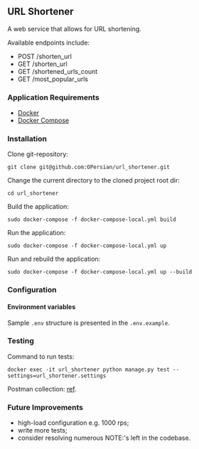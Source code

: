 ## URL Shortener

A web service that allows for URL shortening.

Available endpoints include:

- POST /shorten_url
- GET /shorten_url 
- GET /shortened_urls_count
- GET /most_popular_urls

### Application Requirements

* [Docker](https://docs.docker.com/get-docker/)
* [Docker Compose](https://docs.docker.com/compose/install/)

### Installation

Clone git-repository:
```
git clone git@github.com:OPersian/url_shortener.git
```

Change the current directory to the cloned project root dir:
```
cd url_shortener
```

Build the application:
```
sudo docker-compose -f docker-compose-local.yml build
```

Run the application:
```
sudo docker-compose -f docker-compose-local.yml up
```

Run and rebuild the application:
```
sudo docker-compose -f docker-compose-local.yml up --build
```

### Configuration

#### Environment variables

Sample `.env` structure is presented in the `.env.example`.


### Testing

Command to run tests:
```
docker exec -it url_shortener python manage.py test --settings=url_shortener.settings
```

Postman collection: [ref](https://crimson-astronaut-7958.postman.co/workspace/UVIK~090d8542-17c3-4002-b85f-95e5bc09a6fc/collection/3154580-5aa76d4e-b131-472f-beb1-b6fa15bc4b7b?action=share&creator=3154580).

### Future Improvements

- high-load configuration e.g. 1000 rps;
- write more tests;
- consider resolving numerous NOTE:'s left in the codebase.
